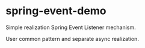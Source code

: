 # spring-event-demo
Simple realization Spring Event Listener mechanism.

User common pattern and separate async realization. 
